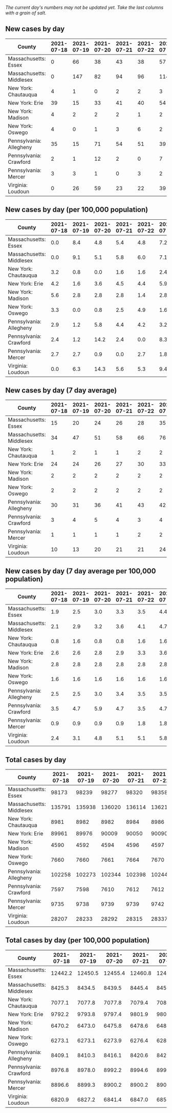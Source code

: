 _The current day's numbers may not be updated yet. Take the last columns with a grain of salt._
## New cases by day

| County | 2021-07-18 | 2021-07-19 | 2021-07-20 | 2021-07-21 | 2021-07-22 | 2021-07-23 | 2021-07-24 |
| --- | --- | --- | --- | --- | --- | --- | --- |
| Massachusetts: Essex | 0 | 66 | 38 | 43 | 38 | 57 |  |
| Massachusetts: Middlesex | 0 | 147 | 82 | 94 | 96 | 114 |  |
| New York: Chautauqua | 4 | 1 | 0 | 2 | 2 | 3 |  |
| New York: Erie | 39 | 15 | 33 | 41 | 40 | 54 |  |
| New York: Madison | 4 | 2 | 2 | 2 | 1 | 2 |  |
| New York: Oswego | 4 | 0 | 1 | 3 | 6 | 2 |  |
| Pennsylvania: Allegheny | 35 | 15 | 71 | 54 | 51 | 39 | 59 |
| Pennsylvania: Crawford | 2 | 1 | 12 | 2 | 0 | 7 | 7 |
| Pennsylvania: Mercer | 3 | 3 | 1 | 0 | 3 | 2 | 2 |
| Virginia: Loudoun | 0 | 26 | 59 | 23 | 22 | 39 |  |

## New cases by day (per 100,000 population)

| County | 2021-07-18 | 2021-07-19 | 2021-07-20 | 2021-07-21 | 2021-07-22 | 2021-07-23 | 2021-07-24 |
| --- | --- | --- | --- | --- | --- | --- | --- |
| Massachusetts: Essex | 0.0 | 8.4 | 4.8 | 5.4 | 4.8 | 7.2 |  |
| Massachusetts: Middlesex | 0.0 | 9.1 | 5.1 | 5.8 | 6.0 | 7.1 |  |
| New York: Chautauqua | 3.2 | 0.8 | 0.0 | 1.6 | 1.6 | 2.4 |  |
| New York: Erie | 4.2 | 1.6 | 3.6 | 4.5 | 4.4 | 5.9 |  |
| New York: Madison | 5.6 | 2.8 | 2.8 | 2.8 | 1.4 | 2.8 |  |
| New York: Oswego | 3.3 | 0.0 | 0.8 | 2.5 | 4.9 | 1.6 |  |
| Pennsylvania: Allegheny | 2.9 | 1.2 | 5.8 | 4.4 | 4.2 | 3.2 | 4.9 |
| Pennsylvania: Crawford | 2.4 | 1.2 | 14.2 | 2.4 | 0.0 | 8.3 | 8.3 |
| Pennsylvania: Mercer | 2.7 | 2.7 | 0.9 | 0.0 | 2.7 | 1.8 | 1.8 |
| Virginia: Loudoun | 0.0 | 6.3 | 14.3 | 5.6 | 5.3 | 9.4 |  |

## New cases by day (7 day average)

| County | 2021-07-18 | 2021-07-19 | 2021-07-20 | 2021-07-21 | 2021-07-22 | 2021-07-23 | 2021-07-24 |
| --- | --- | --- | --- | --- | --- | --- | --- |
| Massachusetts: Essex | 15 | 20 | 24 | 26 | 28 | 35 |  |
| Massachusetts: Middlesex | 34 | 47 | 51 | 58 | 66 | 76 |  |
| New York: Chautauqua | 1 | 2 | 1 | 1 | 2 | 2 |  |
| New York: Erie | 24 | 24 | 26 | 27 | 30 | 33 |  |
| New York: Madison | 2 | 2 | 2 | 2 | 2 | 2 |  |
| New York: Oswego | 2 | 2 | 2 | 2 | 2 | 2 |  |
| Pennsylvania: Allegheny | 30 | 31 | 36 | 41 | 43 | 42 | 46 |
| Pennsylvania: Crawford | 3 | 4 | 5 | 4 | 3 | 4 | 4 |
| Pennsylvania: Mercer | 1 | 1 | 1 | 1 | 2 | 2 | 2 |
| Virginia: Loudoun | 10 | 13 | 20 | 21 | 21 | 24 |  |

## New cases by day (7 day average per 100,000 population)

| County | 2021-07-18 | 2021-07-19 | 2021-07-20 | 2021-07-21 | 2021-07-22 | 2021-07-23 | 2021-07-24 |
| --- | --- | --- | --- | --- | --- | --- | --- |
| Massachusetts: Essex | 1.9 | 2.5 | 3.0 | 3.3 | 3.5 | 4.4 |  |
| Massachusetts: Middlesex | 2.1 | 2.9 | 3.2 | 3.6 | 4.1 | 4.7 |  |
| New York: Chautauqua | 0.8 | 1.6 | 0.8 | 0.8 | 1.6 | 1.6 |  |
| New York: Erie | 2.6 | 2.6 | 2.8 | 2.9 | 3.3 | 3.6 |  |
| New York: Madison | 2.8 | 2.8 | 2.8 | 2.8 | 2.8 | 2.8 |  |
| New York: Oswego | 1.6 | 1.6 | 1.6 | 1.6 | 1.6 | 1.6 |  |
| Pennsylvania: Allegheny | 2.5 | 2.5 | 3.0 | 3.4 | 3.5 | 3.5 | 3.8 |
| Pennsylvania: Crawford | 3.5 | 4.7 | 5.9 | 4.7 | 3.5 | 4.7 | 4.7 |
| Pennsylvania: Mercer | 0.9 | 0.9 | 0.9 | 0.9 | 1.8 | 1.8 | 1.8 |
| Virginia: Loudoun | 2.4 | 3.1 | 4.8 | 5.1 | 5.1 | 5.8 |  |

## Total cases by day

| County | 2021-07-18 | 2021-07-19 | 2021-07-20 | 2021-07-21 | 2021-07-22 | 2021-07-23 | 2021-07-24 |
| --- | --- | --- | --- | --- | --- | --- | --- |
| Massachusetts: Essex | 98173 | 98239 | 98277 | 98320 | 98358 | 98415 |  |
| Massachusetts: Middlesex | 135791 | 135938 | 136020 | 136114 | 136210 | 136324 |  |
| New York: Chautauqua | 8981 | 8982 | 8982 | 8984 | 8986 | 8989 |  |
| New York: Erie | 89961 | 89976 | 90009 | 90050 | 90090 | 90144 |  |
| New York: Madison | 4590 | 4592 | 4594 | 4596 | 4597 | 4599 |  |
| New York: Oswego | 7660 | 7660 | 7661 | 7664 | 7670 | 7672 |  |
| Pennsylvania: Allegheny | 102258 | 102273 | 102344 | 102398 | 102449 | 102488 | 102547 |
| Pennsylvania: Crawford | 7597 | 7598 | 7610 | 7612 | 7612 | 7619 | 7626 |
| Pennsylvania: Mercer | 9735 | 9738 | 9739 | 9739 | 9742 | 9744 | 9746 |
| Virginia: Loudoun | 28207 | 28233 | 28292 | 28315 | 28337 | 28376 |  |

## Total cases by day (per 100,000 population)

| County | 2021-07-18 | 2021-07-19 | 2021-07-20 | 2021-07-21 | 2021-07-22 | 2021-07-23 | 2021-07-24 |
| --- | --- | --- | --- | --- | --- | --- | --- |
| Massachusetts: Essex | 12442.2 | 12450.5 | 12455.4 | 12460.8 | 12465.6 | 12472.8 |  |
| Massachusetts: Middlesex | 8425.3 | 8434.5 | 8439.5 | 8445.4 | 8451.3 | 8458.4 |  |
| New York: Chautauqua | 7077.1 | 7077.8 | 7077.8 | 7079.4 | 7081.0 | 7083.4 |  |
| New York: Erie | 9792.2 | 9793.8 | 9797.4 | 9801.9 | 9806.2 | 9812.1 |  |
| New York: Madison | 6470.2 | 6473.0 | 6475.8 | 6478.6 | 6480.0 | 6482.9 |  |
| New York: Oswego | 6273.1 | 6273.1 | 6273.9 | 6276.4 | 6281.3 | 6282.9 |  |
| Pennsylvania: Allegheny | 8409.1 | 8410.3 | 8416.1 | 8420.6 | 8424.8 | 8428.0 | 8432.8 |
| Pennsylvania: Crawford | 8976.8 | 8978.0 | 8992.2 | 8994.6 | 8994.6 | 9002.8 | 9011.1 |
| Pennsylvania: Mercer | 8896.6 | 8899.3 | 8900.2 | 8900.2 | 8903.0 | 8904.8 | 8906.6 |
| Virginia: Loudoun | 6820.9 | 6827.2 | 6841.4 | 6847.0 | 6852.3 | 6861.7 |  |
